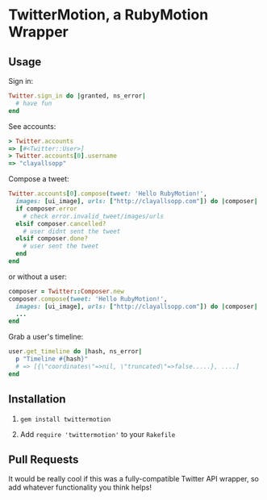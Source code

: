 # TwitterMotion, a RubyMotion Wrapper

## Usage

Sign in:

```ruby
Twitter.sign_in do |granted, ns_error|
  # have fun
end
```

See accounts:

```ruby
> Twitter.accounts
=> [#<Twitter::User>]
> Twitter.accounts[0].username
=> "clayallsopp"
```

Compose a tweet:

```ruby
Twitter.accounts[0].compose(tweet: 'Hello RubyMotion!',
  images: [ui_image], urls: ["http://clayallsopp.com"]) do |composer|
  if composer.error
    # check error.invalid_tweet/images/urls
  elsif composer.cancelled?
    # user didnt sent the tweet
  elsif composer.done?
    # user sent the tweet
  end
end
```

or without a user:

```ruby
composer = Twitter::Composer.new
composer.compose(tweet: 'Hello RubyMotion!',
  images: [ui_image], urls: ["http://clayallsopp.com"]) do |composer|
  ...
end
```

Grab a user's timeline:

```ruby
user.get_timeline do |hash, ns_error|
  p "Timeline #{hash}"
  # => [{\"coordinates\"=>nil, \"truncated\"=>false.....}, ....]
end
```

## Installation

1. `gem install twittermotion`

2. Add `require 'twittermotion'` to your `Rakefile`

## Pull Requests

It would be really cool if this was a fully-compatible Twitter API wrapper, so add whatever functionality you think helps!